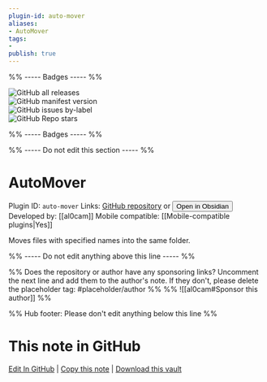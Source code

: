 ```yaml
---
plugin-id: auto-mover
aliases:
- AutoMover
tags: 
- 
publish: true
---
```


%% ----- Badges ----- %%

![GitHub all releases](https://img.shields.io/github/downloads/al0cam/AutoMover/total?color=573E7A&logo=github&style=for-the-badge)   
![GitHub manifest version](https://img.shields.io/github/manifest-json/v/al0cam/AutoMover?color=573E7A&logo=github&style=for-the-badge)   
![GitHub issues by-label](https://img.shields.io/github/issues/al0cam/AutoMover/help%20wanted?color=573E7A&logo=github&style=for-the-badge)   
![GitHub Repo stars](https://img.shields.io/github/stars/al0cam/AutoMover?color=573E7A&logo=github&style=for-the-badge)

%% ----- Badges ----- %%

%% ----- Do not edit this section ----- %%

# AutoMover

Plugin ID: `auto-mover`
Links: [GitHub repository](https://github.com/al0cam/AutoMover) or [<button id=HH>Open in Obsidian</button>](obsidian://show-plugin?id=auto-mover)
Developed by: [[al0cam]]
Mobile compatible: [[Mobile-compatible plugins|Yes]]

Moves files with specified names into the same folder.

%% ----- Do not edit anything above this line ----- %% 

%% Does the repository or author have any sponsoring links? Uncomment the next line and add them to the author's note. If they don't, please delete the placeholder tag: #placeholder/author %%
%% ![[al0cam#Sponsor this author]] %%

%% Hub footer: Please don't edit anything below this line %%

# This note in GitHub

<span class="git-footer">[Edit In GitHub](https://github.dev/obsidian-community/obsidian-hub/blob/main/02%20-%20Community%20Expansions/02.05%20All%20Community%20Expansions/Plugins/auto-mover.md "git-hub-edit-note") | [Copy this note](https://raw.githubusercontent.com/obsidian-community/obsidian-hub/main/02%20-%20Community%20Expansions/02.05%20All%20Community%20Expansions/Plugins/auto-mover.md "git-hub-copy-note") | [Download this vault](https://github.com/obsidian-community/obsidian-hub/archive/refs/heads/main.zip "git-hub-download-vault") </span>
